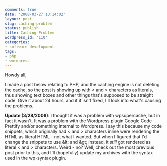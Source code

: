 ```yaml
---
comments: true
date: '2008-03-27 10:14:02'
layout: post
slug: caching-problem
status: publish
title: Caching Problem
wordpress_id: '110'
categories:
- software development
tags:
- php
- wordpress
---
```


Howdy all,

I made a post below relating to PHP, and the caching engine is not deleting the cache, so the post is showing up with &lt; and &gt; characters as literals, thus showing text boxes and other things that's supposed to be straight code. Give it about 24 hours, and if it isn't fixed, I'll look into what's causing the problems. 

<strong>Update (3/28/2008)</strong>: I thought it was a problem with wpsupercache, but in fact it wasn't. It was a problem with the Wordpress plugin Google Code Prettify and/or something internal to Wordpress. I say this because my code snippets, which originally had &lt; and &gt; characters inline were rendering the HTML as literal HTML - not what I wanted. But when I figured that I'd change the snippets to use &amp;lt; and &amp;gt; instead, it _still_ got rendered as literal &lt; and &gt; characters. Weird - no? Well, check out the most previous post prior to this, and I'll (hopefully) update my archives with the syntax used in the wp-syntax plugin. 
